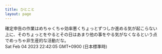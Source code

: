 ```yaml
---
title: ひとこと
layout: page
---
```

<div class="box" dt="1675518125212">
  確定申告の作業はめちゃくちゃ効率悪くちょっとずつしか進める気が起こらない上に、そのちょっとをやるとその日はあまり他の事をやる気がなくなるという点でめっちゃ非生産的な活動だな。
  <div class="content is-small">Sat Feb 04 2023 22:42:05 GMT+0900 (日本標準時)</div>
</div>